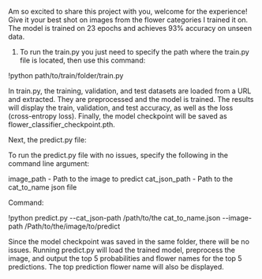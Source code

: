 Am so excited to share this project with you, welcome for the experience! Give it your best shot on images from the flower categories I trained it on. The model is trained on 23 epochs and achieves 93% accuracy on unseen data.

1. To run the train.py you just need to specify the path where the train.py file is located, then use this command:

!python path/to/train/folder/train.py

In train.py, the training, validation, and test datasets are loaded from a URL and extracted. They are preprocessed and the model is trained. The results will display the train, validation, and test accuracy, as well as the loss (cross-entropy loss). Finally, the model checkpoint will be saved as flower_classifier_checkpoint.pth.

Next, the predict.py file:

To run the predict.py file with no issues, specify the following in the command line argument:

image_path - Path to the image to predict
cat_json_path - Path to the cat_to_name json file

Command:

!python predict.py --cat_json-path /path/to/the cat_to_name.json --image-path /Path/to/the/image/to/predict

Since the model checkpoint was saved in the same folder, there will be no issues. Running predict.py will load the trained model, preprocess the image, and output the top 5 probabilities and flower names for the top 5 predictions. The top prediction flower name will also be displayed.


